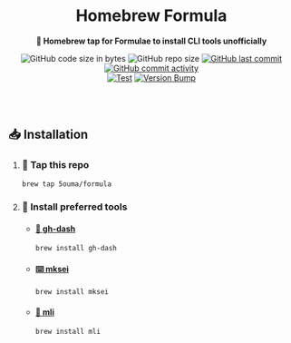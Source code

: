 <h1 align="center">Homebrew Formula</h1>

<div align="center">

**🍺 Homebrew tap for Formulae to install CLI tools unofficially**

![GitHub code size in bytes](https://img.shields.io/github/languages/code-size/5ouma/homebrew-formula?style=flat-square)
![GitHub repo size](https://img.shields.io/github/repo-size/5ouma/homebrew-formula?style=flat-square)
[![GitHub last commit](https://img.shields.io/github/last-commit/5ouma/homebrew-formula?style=flat-square)](https://github.com/5ouma/homebrew-formula/commit/HEAD)
[![GitHub commit activity](https://img.shields.io/github/commit-activity/m/5ouma/homebrew-formula?style=flat-square)](https://github.com/5ouma/homebrew-formula/commits/main)
<br />
[![Test](https://img.shields.io/github/actions/workflow/status/5ouma/homebrew-formula/homebrew-test.yml?label=test&style=flat-square)](https://github.com/5ouma/homebrew-formula/actions/workflows/homebrew-test.yml)
[![Version Bump](https://img.shields.io/github/actions/workflow/status/5ouma/homebrew-formula/homebrew-bump.yml?label=version%20bump&style=flat-square)](https://github.com/5ouma/homebrew-formula/actions/workflows/homebrew-bump.yml)

</div>

<br /><br />

## 📥 Installation

1. ### 🚰 Tap this repo

   ```sh
   brew tap 5ouma/formula
   ```

1. ### 🧾 Install preferred tools

   - #### [🚀 gh-dash](https://dlvhdr.github.io/gh-dash)

     ```sh
     brew install gh-dash
     ```

   - #### [⌨️ mksei](https://gist.github.com/miclf/bf4b0cb6de9ead726197db7ed3d937b5)

     ```sh
     brew install mksei
     ```

   - #### [📑 mli](https://github.com/5ouma/mli)

     ```sh
     brew install mli
     ```
